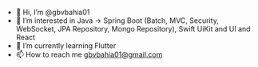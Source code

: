 - 👋 Hi, I’m @gbvbahia01
- 👀 I’m interested in Java -> Spring Boot (Batch, MVC, Security, WebSocket, JPA Repository, Mongo Repository), Swift UiKit and UI and React
- 🌱 I’m currently learning Flutter
- 📫 How to reach me gbvbahia01@gmail.com

<!---
gbvbahia01/gbvbahia01 is a ✨ special ✨ repository because its `README.md` (this file) appears on your GitHub profile.
You can click the Preview link to take a look at your changes.
--->
